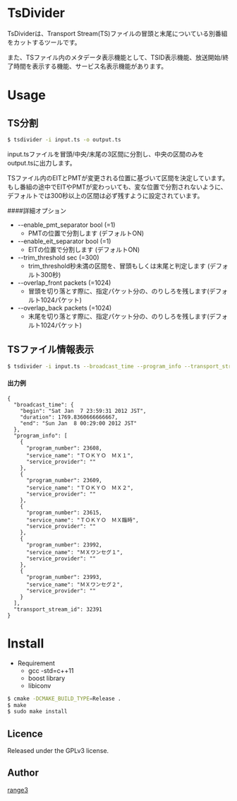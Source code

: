 TsDivider
====

TsDividerは、Transport Stream(TS)ファイルの冒頭と末尾についている別番組をカットするツールです。

また、TSファイル内のメタデータ表示機能として、TSID表示機能、放送開始/終了時間を表示する機能、サービス名表示機能があります。

# Usage

## TS分割
```bash
$ tsdivider -i input.ts -o output.ts
```
input.tsファイルを冒頭/中央/末尾の3区間に分割し、中央の区間のみをoutput.tsに出力します。

TSファイル内のEITとPMTが変更される位置に基づいて区間を決定しています。
もし番組の途中でEITやPMTが変わっいても、変な位置で分割されないように、デフォルトでは300秒以上の区間は必ず残すように設定されています。

####詳細オプション
* --enable_pmt_separator bool (=1)
  *  PMTの位置で分割します (デフォルトON)
* --enable_eit_separator bool (=1)
  *  EITの位置で分割します (デフォルトON)
* --trim_threshold sec (=300)
  *  trim_threshold秒未満の区間を、冒頭もしくは末尾と判定します (デフォルト300秒)
* --overlap_front packets (=1024)
  *  冒頭を切り落とす際に、指定パケット分の、のりしろを残します(デフォルト1024パケット)
* --overlap_back packets (=1024)
  *  末尾を切り落とす際に、指定パケット分の、のりしろを残します(デフォルト1024パケット)

## TSファイル情報表示
```bash
$ tsdivider -i input.ts --broadcast_time --program_info --transport_stream_id --prettify
```
#### 出力例
````
{
  "broadcast_time": {
    "begin": "Sat Jan  7 23:59:31 2012 JST",
    "duration": 1769.8360666666667,
    "end": "Sun Jan  8 00:29:00 2012 JST"
  },
  "program_info": [
    {
      "program_number": 23608,
      "service_name": "ＴＯＫＹＯ　ＭＸ１",
      "service_provider": ""
    },
    {
      "program_number": 23609,
      "service_name": "ＴＯＫＹＯ　ＭＸ２",
      "service_provider": ""
    },
    {
      "program_number": 23615,
      "service_name": "ＴＯＫＹＯ　ＭＸ臨時",
      "service_provider": ""
    },
    {
      "program_number": 23992,
      "service_name": "ＭＸワンセグ１",
      "service_provider": ""
    },
    {
      "program_number": 23993,
      "service_name": "ＭＸワンセグ２",
      "service_provider": ""
    }
  ],
  "transport_stream_id": 32391
}

````

# Install
* Requirement
  * gcc -std=c++11
  * boost library
  * libiconv

```bash
$ cmake -DCMAKE_BUILD_TYPE=Release .
$ make
$ sudo make install
```

## Licence

Released under the GPLv3 license.


## Author

[range3](https://github.com/range3/)
